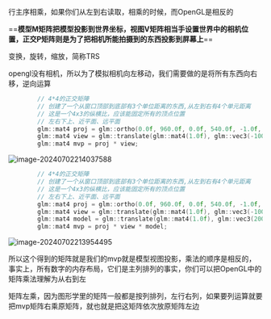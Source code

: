 行主序相乘，如果你们从左到右读取，相乘的时候，而OpenGL是相反的

==**模型M矩阵把模型投影到世界坐标，视图V矩阵相当手设置世界中的相机位置，正交P矩阵则是为了把相机所能拍摄到的东西投影到屏幕上**==

变换，旋转，缩放，简称TRS

opengl没有相机，所以为了模拟相机向左移动，我们需要做的是将所有东西向右移，逆向运算

```cpp
		// 4*4的正交矩陣
		// 创建了一个从窗口顶部到底部有3个单位距离的东西,从左到右有4个单元距离
		// 这是一个4x3的纵横比，应该能固定所有的顶点位置
		// 左右下上、近平面、远平面
		glm::mat4 proj = glm::ortho(0.0f, 960.0f, 0.0f, 540.0f, -1.0f, 1.0f);
		glm::mat4 view = glm::translate(glm::mat4(1.0f), glm::vec3(-100, 0, 0));// 1.0f视图矩阵本体左移100，相机右移本体左移
		glm::mat4 mvp = proj * view;
```

![image-20240702214037588](C:\Users\Re11a\Desktop\c++资料\ChernoOpenGL-master\notes\assets\image-20240702214037588.png)

```cpp
		// 4*4的正交矩陣
		// 创建了一个从窗口顶部到底部有3个单位距离的东西,从左到右有4个单元距离
		// 这是一个4x3的纵横比，应该能固定所有的顶点位置
		// 左右下上、近平面、远平面
		glm::mat4 proj = glm::ortho(0.0f, 960.0f, 0.0f, 540.0f, -1.0f, 1.0f);
		glm::mat4 view = glm::translate(glm::mat4(1.0f), glm::vec3(-100, 0, 0));// 1.0f视图矩阵本体左移100，相机右移本体左移
		glm::mat4 model = glm::translate(glm::mat4(1.0f), glm::vec3(200, 200, 0));
		glm::mat4 mvp = proj * view * model;
```

![image-20240702213954495](C:\Users\Re11a\Desktop\c++资料\ChernoOpenGL-master\notes\assets\image-20240702213954495.png)

所以这个得到的矩阵就是我们的mvp就是模型视图投影，乘法的顺序是相反的，事实上，所有数字的内存布局，它们是主列排列的事实，你们可以把OpenGL中的矩阵乘法理解为从右到左



矩阵左乘，因为图形学里的矩阵一般都是按列排列，左行右列，如果要列运算就要把mvp矩阵右乘原矩阵，就也就是把这矩阵依次放原矩阵左边
